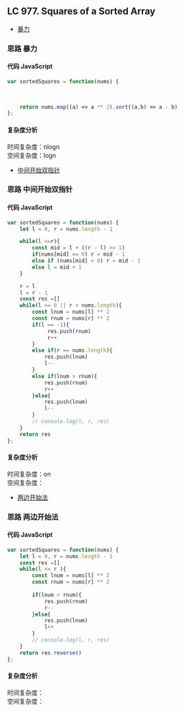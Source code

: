 ## LC 977. Squares of a Sorted Array


- [暴力](#思路-暴力)

### 思路 暴力

#### 代码 JavaScript

```JavaScript
var sortedSquares = function(nums) {
    
    

    return nums.map((a) => a ** 2).sort((a,b) => a - b)
};

```

#### 复杂度分析
时间复杂度：nlogn </br>
空间复杂度：logn

- [中间开始双指针](#思路-中间开始双指针)

### 思路 中间开始双指针

#### 代码 JavaScript

```JavaScript
var sortedSquares = function(nums) {
    let l = 0, r = nums.length - 1

    while(l <=r){
        const mid = l + ((r - l) >> 1)
        if(nums[mid] == 0) r = mid - 1
        else if (nums[mid] > 0) r = mid - 1
        else l = mid + 1 
    }

    r = l
    l = r - 1
    const res =[]
    while(l >= 0 || r < nums.length){
        const lnum = nums[l] ** 2
        const rnum = nums[r] ** 2 
        if(l == -1){
             res.push(rnum)
             r++
        }
        else if(r == nums.length){
            res.push(lnum)
            l--
        }
        else if(lnum > rnum){
            res.push(rnum)
            r++
        }else{
            res.push(lnum)
            l--
        }
        // console.log(l, r, res)
    }
    return res
};

```

#### 复杂度分析
时间复杂度：on </br>
空间复杂度：

- [两边开始法](#思路-两边开始法)

### 思路 两边开始法

#### 代码 JavaScript

```JavaScript
var sortedSquares = function(nums) {
    let l = 0, r = nums.length - 1
    const res =[]
    while(l <= r ){
        const lnum = nums[l] ** 2
        const rnum = nums[r] ** 2 
       
        if(lnum < rnum){
            res.push(rnum)
            r--
        }else{
            res.push(lnum)
            l++
        }
        // console.log(l, r, res)
    }
    return res.reverse()
};

```

#### 复杂度分析
时间复杂度： </br>
空间复杂度：